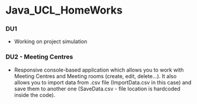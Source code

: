 # Java_UCL_HomeWorks

### DU1
  - Working on project simulation
### DU2 - Meeting Centres
  - Responsive console-based application which allows you to work with Meeting Centres and Meeting rooms (create, edit, delete...). It also allows you to import data from .csv file (ImportData.csv in this case) and save them to another one (SaveData.csv - file location is hardcoded inside the code).
